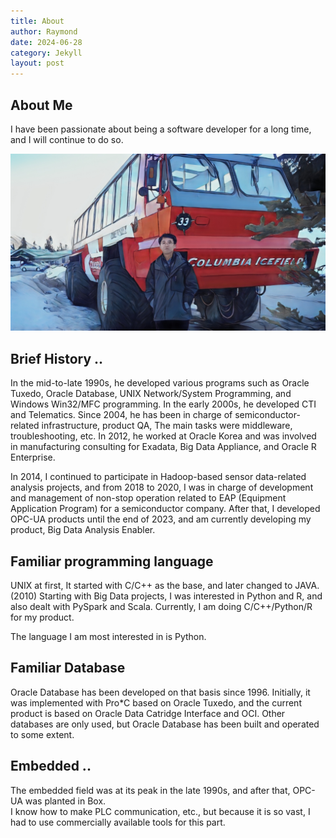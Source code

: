 ```yaml
---
title: About
author: Raymond
date: 2024-06-28
category: Jekyll
layout: post
---
```


## About Me

I have been passionate about being a software developer for a long time, and I will continue to do so.

![raymond.jpg](../assets/raymond.jpg)

## Brief History ..
In the mid-to-late 1990s, he developed various programs such as Oracle Tuxedo, Oracle Database, UNIX Network/System Programming, 
and Windows Win32/MFC programming. In the early 2000s, he developed CTI and Telematics. 
Since 2004, he has been in charge of semiconductor-related infrastructure, product QA, The main tasks were middleware, troubleshooting, etc. 
In 2012, he worked at Oracle Korea and was involved in manufacturing consulting for Exadata, Big Data Appliance, and Oracle R Enterprise.

In 2014, I continued to participate in Hadoop-based sensor data-related analysis projects, 
and from 2018 to 2020, I was in charge of development and management of non-stop operation related to EAP (Equipment Application Program) for 
a semiconductor company.  After that, I developed OPC-UA products until the end of 2023, 
and am currently developing my product, Big Data Analysis Enabler.

## Familiar programming language
UNIX at first, It started with C/C++ as the base, and later changed to JAVA.  (2010)
Starting with Big Data projects, I was interested in Python and R, and also dealt with PySpark and Scala.  Currently, I am doing C/C++/Python/R for my product.

The language I am most interested in is Python.

## Familiar Database

Oracle Database has been developed on that basis since 1996.  Initially, it was implemented with Pro*C based on Oracle Tuxedo, 
and the current product is based on Oracle Data Catridge Interface and OCI.  Other databases are only used, 
but Oracle Database has been built and operated to some extent.

## Embedded ..
The embedded field was at its peak in the late 1990s, and after that, OPC-UA was planted in Box.  
I know how to make PLC communication, etc., but because it is so vast, I had to use commercially available tools for this part.


